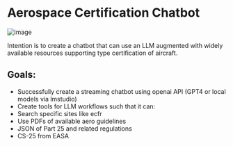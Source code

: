 # Aerospace Certification Chatbot

![image](https://github.com/rocketpoweryul/AeroChatBot/assets/5898307/980a4074-c39d-47eb-891e-f59832f27475)

Intention is to create a chatbot that can use an LLM augmented with widely available resources supporting type certification of aircraft.

## Goals:
- Successfully create a streaming chatbot using openai API (GPT4 or local models via lmstudio)
- Create tools for LLM workflows such that it can:
 - Search specific sites like ecfr
 - Use PDFs of available aero guidelines
 - JSON of Part 25 and related regulations
 - CS-25 from EASA
